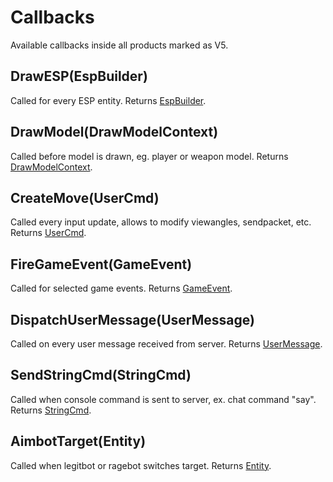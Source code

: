 # Callbacks
Available callbacks inside all products marked as V5.

## DrawESP(EspBuilder)
Called for every ESP entity. Returns [EspBuilder](./class/espbuilder.md).

## DrawModel(DrawModelContext)
Called before model is drawn, eg. player or weapon model. Returns [DrawModelContext](./class/drawmodelcontext.md).

## CreateMove(UserCmd)
Called every input update, allows to modify viewangles, sendpacket, etc. Returns [UserCmd](./class/usercmd.md).

## FireGameEvent(GameEvent)
Called for selected game events. Returns [GameEvent](./class/gameevent.md).

## DispatchUserMessage(UserMessage)
Called on every user message received from server. Returns [UserMessage](./class/usermessage.md).

## SendStringCmd(StringCmd)
Called when console command is sent to server, ex. chat command "say". Returns [StringCmd](./class/stringcmd.md).

## AimbotTarget(Entity)
Called when legitbot or ragebot switches target. Returns [Entity](./class/entity.md).
